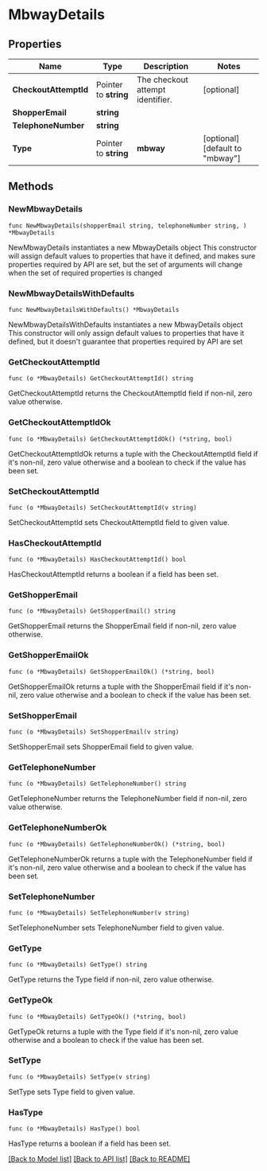 # MbwayDetails

## Properties

Name | Type | Description | Notes
------------ | ------------- | ------------- | -------------
**CheckoutAttemptId** | Pointer to **string** | The checkout attempt identifier. | [optional] 
**ShopperEmail** | **string** |  | 
**TelephoneNumber** | **string** |  | 
**Type** | Pointer to **string** | **mbway** | [optional] [default to "mbway"]

## Methods

### NewMbwayDetails

`func NewMbwayDetails(shopperEmail string, telephoneNumber string, ) *MbwayDetails`

NewMbwayDetails instantiates a new MbwayDetails object
This constructor will assign default values to properties that have it defined,
and makes sure properties required by API are set, but the set of arguments
will change when the set of required properties is changed

### NewMbwayDetailsWithDefaults

`func NewMbwayDetailsWithDefaults() *MbwayDetails`

NewMbwayDetailsWithDefaults instantiates a new MbwayDetails object
This constructor will only assign default values to properties that have it defined,
but it doesn't guarantee that properties required by API are set

### GetCheckoutAttemptId

`func (o *MbwayDetails) GetCheckoutAttemptId() string`

GetCheckoutAttemptId returns the CheckoutAttemptId field if non-nil, zero value otherwise.

### GetCheckoutAttemptIdOk

`func (o *MbwayDetails) GetCheckoutAttemptIdOk() (*string, bool)`

GetCheckoutAttemptIdOk returns a tuple with the CheckoutAttemptId field if it's non-nil, zero value otherwise
and a boolean to check if the value has been set.

### SetCheckoutAttemptId

`func (o *MbwayDetails) SetCheckoutAttemptId(v string)`

SetCheckoutAttemptId sets CheckoutAttemptId field to given value.

### HasCheckoutAttemptId

`func (o *MbwayDetails) HasCheckoutAttemptId() bool`

HasCheckoutAttemptId returns a boolean if a field has been set.

### GetShopperEmail

`func (o *MbwayDetails) GetShopperEmail() string`

GetShopperEmail returns the ShopperEmail field if non-nil, zero value otherwise.

### GetShopperEmailOk

`func (o *MbwayDetails) GetShopperEmailOk() (*string, bool)`

GetShopperEmailOk returns a tuple with the ShopperEmail field if it's non-nil, zero value otherwise
and a boolean to check if the value has been set.

### SetShopperEmail

`func (o *MbwayDetails) SetShopperEmail(v string)`

SetShopperEmail sets ShopperEmail field to given value.


### GetTelephoneNumber

`func (o *MbwayDetails) GetTelephoneNumber() string`

GetTelephoneNumber returns the TelephoneNumber field if non-nil, zero value otherwise.

### GetTelephoneNumberOk

`func (o *MbwayDetails) GetTelephoneNumberOk() (*string, bool)`

GetTelephoneNumberOk returns a tuple with the TelephoneNumber field if it's non-nil, zero value otherwise
and a boolean to check if the value has been set.

### SetTelephoneNumber

`func (o *MbwayDetails) SetTelephoneNumber(v string)`

SetTelephoneNumber sets TelephoneNumber field to given value.


### GetType

`func (o *MbwayDetails) GetType() string`

GetType returns the Type field if non-nil, zero value otherwise.

### GetTypeOk

`func (o *MbwayDetails) GetTypeOk() (*string, bool)`

GetTypeOk returns a tuple with the Type field if it's non-nil, zero value otherwise
and a boolean to check if the value has been set.

### SetType

`func (o *MbwayDetails) SetType(v string)`

SetType sets Type field to given value.

### HasType

`func (o *MbwayDetails) HasType() bool`

HasType returns a boolean if a field has been set.


[[Back to Model list]](../README.md#documentation-for-models) [[Back to API list]](../README.md#documentation-for-api-endpoints) [[Back to README]](../README.md)


